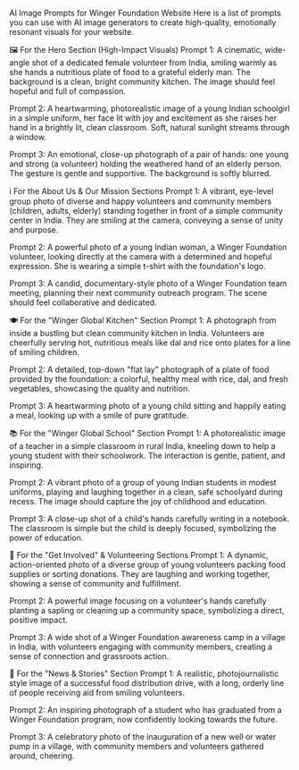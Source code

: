AI Image Prompts for Winger Foundation Website
Here is a list of prompts you can use with AI image generators to create high-quality, emotionally resonant visuals for your website.

🖼️ For the Hero Section (High-Impact Visuals)
Prompt 1: A cinematic, wide-angle shot of a dedicated female volunteer from India, smiling warmly as she hands a nutritious plate of food to a grateful elderly man. The background is a clean, bright community kitchen. The image should feel hopeful and full of compassion.

Prompt 2: A heartwarming, photorealistic image of a young Indian schoolgirl in a simple uniform, her face lit with joy and excitement as she raises her hand in a brightly lit, clean classroom. Soft, natural sunlight streams through a window.

Prompt 3: An emotional, close-up photograph of a pair of hands: one young and strong (a volunteer) holding the weathered hand of an elderly person. The gesture is gentle and supportive. The background is softly blurred.

ℹ️ For the About Us & Our Mission Sections
Prompt 1: A vibrant, eye-level group photo of diverse and happy volunteers and community members (children, adults, elderly) standing together in front of a simple community center in India. They are smiling at the camera, conveying a sense of unity and purpose.

Prompt 2: A powerful photo of a young Indian woman, a Winger Foundation volunteer, looking directly at the camera with a determined and hopeful expression. She is wearing a simple t-shirt with the foundation's logo.

Prompt 3: A candid, documentary-style photo of a Winger Foundation team meeting, planning their next community outreach program. The scene should feel collaborative and dedicated.

🍽️ For the "Winger Global Kitchen" Section
Prompt 1:  A photograph from inside a bustling but clean community kitchen in India. Volunteers are cheerfully serving hot, nutritious meals like dal and rice onto plates for a line of smiling children.

Prompt 2: A detailed, top-down "flat lay" photograph of a plate of food provided by the foundation: a colorful, healthy meal with rice, dal, and fresh vegetables, showcasing the quality and nutrition.

Prompt 3: A heartwarming photo of a young child sitting and happily eating a meal, looking up with a smile of pure gratitude.

📚 For the "Winger Global School" Section
Prompt 1: A photorealistic image of a teacher in a simple classroom in rural India, kneeling down to help a young student with their schoolwork. The interaction is gentle, patient, and inspiring.

Prompt 2: A vibrant photo of a group of young Indian students in modest uniforms, playing and laughing together in a clean, safe schoolyard during recess. The image should capture the joy of childhood and education.

Prompt 3: A close-up shot of a child's hands carefully writing in a notebook. The classroom is simple but the child is deeply focused, symbolizing the power of education.

🤝 For the "Get Involved" & Volunteering Sections
Prompt 1:  A dynamic, action-oriented photo of a diverse group of young volunteers packing food supplies or sorting donations. They are laughing and working together, showing a sense of community and fulfillment.

Prompt 2: A powerful image focusing on a volunteer's hands carefully planting a sapling or cleaning up a community space, symbolizing a direct, positive impact.

Prompt 3: A wide shot of a Winger Foundation awareness camp in a village in India, with volunteers engaging with community members, creating a sense of connection and grassroots action.

📰 For the "News & Stories" Section
Prompt 1: A realistic, photojournalistic style image of a successful food distribution drive, with a long, orderly line of people receiving aid from smiling volunteers.

Prompt 2: An inspiring photograph of a student who has graduated from a Winger Foundation program, now confidently looking towards the future.

Prompt 3: A celebratory photo of the inauguration of a new well or water pump in a village, with community members and volunteers gathered around, cheering.